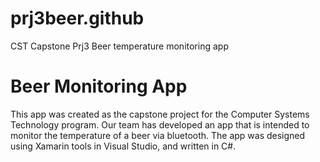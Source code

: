 # prj3beer.github
CST Capstone Prj3 Beer temperature monitoring app

# Beer Monitoring App
This app was created as the capstone project for the Computer Systems Technology program.
Our team has developed an app that is intended to monitor the temperature of a beer via bluetooth.
The app was designed using Xamarin tools in Visual Studio, and written in C#.
